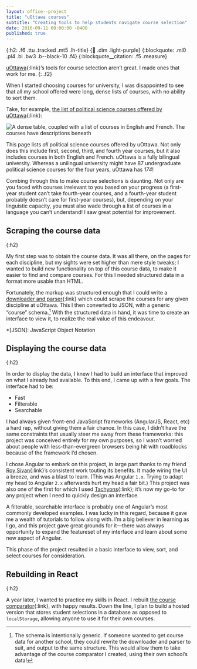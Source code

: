```yaml
---
layout: office--project
title: "uOttawa courses"
subtitle: "Creating tools to help students navigate course selection"
date: 2016-09-11 00:00:00 -0400
published: true
---
```


{:h2: .f6 .ttu .tracked .mt5 .lh-title}
{:link: .dim .light-purple}
{:blockquote: .ml0 .pl4 .bl .bw3 .b--black-10 .f4}
{:blockquote__citation: .f5 .measure}

[uOttawa](https://www.uottawa.ca){:link}’s tools for course selection aren’t great. I made ones that work for me.
{: .f2}

When I started choosing courses for university, I was disappointed to see that all my school offered were long, dense
lists of courses, with no ability to sort them.

Take, for example, [the list of political science courses offered by uOttawa](http://www.uottawa.ca/academic/info/regist/calendars/courses/POL.html){:link}:

![A dense table, coupled with a list of courses in English and French. The courses have descriptions beneath](/assets/img/uottawa-pol.png)

This page lists *all* political science courses offered by uOttawa. Not only does this include first, second, third,
and fourth year courses, but it also includes courses in both English and French. uOttawa is a fully bilingual university.
Whereas a unilingual university might have 87 undergraduate political science courses for the four years, uOttawa has *174*!

Combing through this to make course selections is daunting. Not only are you faced with courses irrelevant to you based on your
progress (a first-year student can’t take fourth-year courses, and a fourth-year student probably doesn’t care for first-year
courses), but, depending on your linguistic capacity, you must also wade through a list of courses in a language you can’t understand!
I saw great potential for improvement.

## Scraping the course data
{:h2}

My first step was to obtain the course data. It was all there, on the pages for each discipline, but my sights were set
higher than mere style tweaks; I wanted to build new functionality on top of this course data, to make it easier to find
and compare courses. For this I needed structured data in a format more usable than HTML.

Fortunately, the markup was structured enough that I could write a [downloader and parser](https://github.com/lchski/uo-course-data){:link}
which could scrape the courses for any given discipline at uOttawa. This I then converted to JSON, with a generic “course”
schema.[^schema] With the structured data in hand, it was time to create an interface to view it, to realize the real
value of this endeavour.
 
*[JSON]: JavaScript Object Notation
[^schema]:
	The schema is intentionally generic. If someone wanted to get course data for another school, they could rewrite the
	downloader and parser to suit, and output to the same structure. This would allow them to take advantage of the course
	comparator I created, using their own school’s data!

## Displaying the course data
{:h2}

In order to display the data, I knew I had to build an interface that improved on what I already had available. To this
end, I came up with a few goals. The interface had to be:

* Fast
* Filterable
* Searchable

I had always given front-end JavaScript frameworks (AngularJS, React, etc) a hard rap, without giving them a fair chance. 
In this case, I didn’t have the same constraints that usually steer me away from these frameworks: this project was conceived
entirely for my own purposes, so I wasn’t worried about people with less-than-evergreen browsers being hit with roadblocks
because of the framework I’d chosen.

I chose Angular to embark on this project, in large part thanks to my friend [Roy Sivan](http://www.roysivan.com){:link}’s
consistent work touting its benefits. It made wiring the UI a breeze, and was a blast to learn. (This was Angular `1.x`.
Trying to adapt my head to Angular `2.x` afterwards hurt my head a fair bit.) This project was also one of the first for which
I used [Tachyons](http://tachyons.io){:link}; it’s now my go-to for any project when I need to quickly design an interface.

A filterable, searchable interface is probably one of Angular’s most commonly developed examples. I was lucky in this regard,
because it gave me a wealth of tutorials to follow along with. I’m a big believer in learning as I go, and this project
gave great grounds for it—there was always opportunity to expand the featureset of my interface and learn about some new
aspect of Angular.

This phase of the project resulted in a basic interface to view, sort, and select courses for consideration.

## Rebuilding in React
{:h2}

A year later, I wanted to practice my skills in React. I rebuilt [the course comparator](https://github.com/lchski/uo-course-comparator){:link},
with happy results. Down the line, I plan to build a hosted version that stores student selections in a database as
opposed to `localStorage`, allowing anyone to use it for their own courses.
